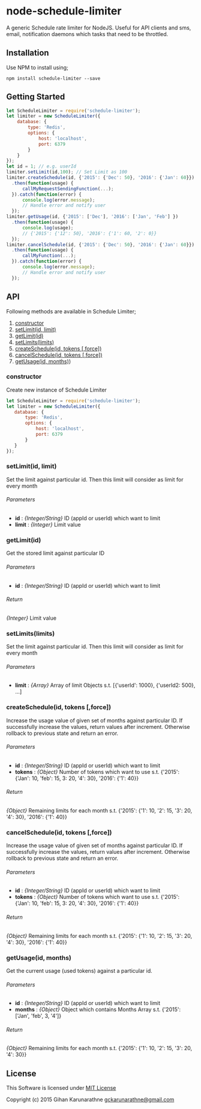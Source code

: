 # node-schedule-limiter
A generic Schedule rate limiter for NodeJS. Useful for API clients and sms, email, notification daemons which tasks that need to be throttled.

## Installation

Use NPM to install using;

`npm install schedule-limiter --save`

## Getting Started

```JavaScript
let ScheduleLimiter = require('schedule-limiter');
let limiter = new ScheduleLimiter({
    database: {
        type: 'Redis',
        options: {
            host: 'localhost',
            port: 6379
        }
    }
});
let id = 1; // e.g. userId
limiter.setLimit(id,100); // Set Limit as 100
limiter.createSchedule(id, {'2015': {'Dec': 50}, '2016': {'Jan': 60}})
  .then(function(usage) {
      callMyRequestSendingFunction(...);
  }).catch(function(error) {
      console.log(error.message);
      // Handle error and notify user
  });
limiter.getUsage(id, {'2015': ['Dec'], '2016': ['Jan', 'Feb'] })
  .then(function(usage) {
      console.log(usage);
      // {'2015': {'12': 50}, '2016': {'1': 60, '2': 0}}
  });
limiter.cancelSchedule(id, {'2015': {'Dec': 50}, '2016': {'Jan': 60}})
  .then(function(usage) {
      callMyFunction(...);
  }).catch(function(error) {
      console.log(error.message);
      // Handle error and notify user
  });
```

## API

Following methods are available in Schedule Limiter;

1. [constructor](#constructor)
2. [setLimit(id, limit)](#setlimitid-limit)
3. [getLimit(id)](#getlimitid)
4. [setLimits(limits)](#setlimitslimits)
5. [createSchedule(id, tokens \[,force\])](#createscheduleid-tokens-force)
6. [cancelSchedule(id, tokens \[,force\])](#cancelscheduleid-tokens-force)
7. [getUsage(id, months)](#getusageid-months))

### constructor
Create new instance of Schedule Limiter

```JavaScript
let ScheduleLimiter = require('schedule-limiter');
let limiter = new ScheduleLimiter({
   database: {
       type: 'Redis',
       options: {
           host: 'localhost',
           port: 6379
       }
   }
});
```

### setLimit(id, limit)
Set the limit against particular id. Then this limit will consider as
limit for every month

###### Parameters
- **id** : *{Integer/String}* ID (appId or userId) which want to limit
- **limit** : *{Integer}* Limit value

### getLimit(id)
Get the stored limit against particular ID

###### Parameters
- **id** : *{Integer/String}* ID (appId or userId) which want to limit

###### Return
*{Integer}* Limit value

### setLimits(limits)
Set the limit against particular id. Then this limit will consider as
limit for every month

###### Parameters
- **limit** : *{Array}* Array of limit Objects s.t. [{'userId': 1000}, {'userId2: 500}, ...]

### createSchedule(id, tokens [,force])
Increase the usage value of given set of months against particular ID.
If successfully increase the values, return values after increment.
Otherwise rollback to previous state and return an error.

###### Parameters
- **id** : *{Integer/String}* ID (appId or userId) which want to limit
- **tokens** : *{Object}* Number of tokens which want to use s.t. {'2015': {'Jan': 10, 'feb': 15, 3: 20, '4': 30}, '2016': {'1': 40}}

###### Return
*{Object}* Remaining limits for each month s.t. {'2015': {'1': 10, '2': 15, '3': 20, '4': 30}, '2016': {'1': 40}}

### cancelSchedule(id, tokens [,force])
Increase the usage value of given set of months against particular ID.
If successfully increase the values, return values after increment.
Otherwise rollback to previous state and return an error.

###### Parameters
- **id** : *{Integer/String}* ID (appId or userId) which want to limit
- **tokens** : *{Object}* Number of tokens which want to use s.t. {'2015': {'Jan': 10, 'feb': 15, 3: 20, '4': 30}, '2016': {'1': 40}}

###### Return
*{Object}* Remaining limits for each month s.t. {'2015': {'1': 10, '2': 15, '3': 20, '4': 30}, '2016': {'1': 40}}

### getUsage(id, months)
Get the current usage (used tokens) against a particular id.

###### Parameters
- **id** : *{Integer/String}* ID (appId or userId) which want to limit
- **months** : *{Object}* Object which contains Months Array s.t. {'2015': ['Jan', 'feb', 3, '4']}

###### Return
*{Object}* Remaining limits for each month s.t. {'2015': {'1': 10, '2': 15, '3': 20, '4': 30}}

## License

This Software is licensed under [MIT License](/blob/master/LICENSE)

Copyright (c) 2015 Gihan Karunarathne <gckarunarathne@gmail.com>
